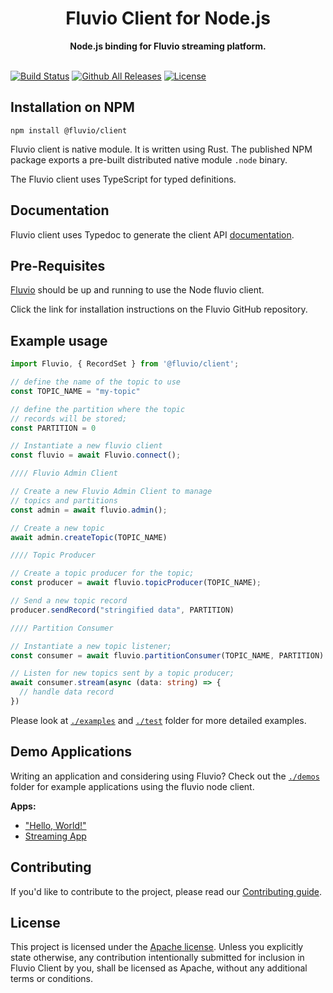 <h1 align="center">Fluvio Client for Node.js</h1>
<div align="center">
 <strong>
   Node.js binding for Fluvio streaming platform.
 </strong>
</div>
<br />
  
[![Build Status](https://github.com/infinyon/fluvio-client-node/workflows/CI/badge.svg)](https://github.com/infinyon/flv-client-node/actions) [![Github All Releases](https://img.shields.io/npm/dm/@fluvio/client.svg)]() [![License](https://img.shields.io/badge/License-Apache%202.0-blue.svg)](https://github.com/infinyon/flv-client-node/blob/master/LICENSE-APACHE)

## Installation on NPM

`npm install @fluvio/client`

Fluvio client is native module.  It is written using Rust. The published NPM package
exports a pre-built distributed native module `.node` binary.

The Fluvio client uses TypeScript for typed definitions.

## Documentation

Fluvio client uses Typedoc to generate the client API [documentation](https://infinyon.github.io/fluvio-client-node/).

## Pre-Requisites
[Fluvio](https://github.com/infinyon/fluvio) should be up and running to use the Node fluvio client. 

Click the link for installation instructions on the Fluvio GitHub repository.


## Example usage

```ts
import Fluvio, { RecordSet } from '@fluvio/client';

// define the name of the topic to use
const TOPIC_NAME = "my-topic"

// define the partition where the topic
// records will be stored;
const PARTITION = 0

// Instantiate a new fluvio client
const fluvio = await Fluvio.connect();

//// Fluvio Admin Client

// Create a new Fluvio Admin Client to manage
// topics and partitions
const admin = await fluvio.admin();

// Create a new topic
await admin.createTopic(TOPIC_NAME)

//// Topic Producer

// Create a topic producer for the topic;
const producer = await fluvio.topicProducer(TOPIC_NAME);

// Send a new topic record
producer.sendRecord("stringified data", PARTITION)

//// Partition Consumer

// Instantiate a new topic listener;
const consumer = await fluvio.partitionConsumer(TOPIC_NAME, PARTITION)

// Listen for new topics sent by a topic producer;
await consumer.stream(async (data: string) => {
  // handle data record
})

```

Please look at [`./examples`](https://github.com/infinyon/fluvio-client-node/tree/master/examples) and [`./test`](https://github.com/infinyon/fluvio-client-node/tree/master/test) folder for more detailed examples.

## Demo Applications

Writing an application and considering using Fluvio? Check out the [`./demos`](https://github.com/infinyon/fluvio-client-node/tree/master/demos) folder for example
applications using the fluvio node client. 

__Apps:__

- ["Hello, World!"](https://nightly.fluvio.io/tutorials/hello-world-node/)
- [Streaming App](https://github.com/infinyon/fluvio-client-node/tree/master/demos/streaming-app)


## Contributing

If you'd like to contribute to the project, please read our [Contributing guide](https://github.com/infinyon/fluvio-client-node/blob/master/CONTRIBUTING.md).

## License

This project is licensed under the [Apache license](https://github.com/infinyon/fluvio-client-node/blob/master/LICENSE-APACHE). Unless you explicitly state otherwise, any contribution intentionally submitted for inclusion in Fluvio Client by you, shall be licensed as Apache, without any additional
terms or conditions.
